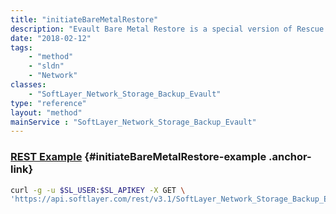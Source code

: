 ```yaml
---
title: "initiateBareMetalRestore"
description: "Evault Bare Metal Restore is a special version of Rescue Kernel designed specifically for making full system restores made with Evault's BMR backup. This process works very similar to Rescue Kernel, except only the Evault restore program is available. The process takes approximately 10 minutes. Once completed you will be able to access your server to do a restore through VNC or your servers KVM-over-IP. IP information and credentials can be found on the hardware page of the customer portal. The Evault Application will be running automatically upon startup, and will walk you through the restore process. "
date: "2018-02-12"
tags:
    - "method"
    - "sldn"
    - "Network"
classes:
    - "SoftLayer_Network_Storage_Backup_Evault"
type: "reference"
layout: "method"
mainService : "SoftLayer_Network_Storage_Backup_Evault"
---
```


### [REST Example](#initiateBareMetalRestore-example) <a href="/article/rest/"><i class="fas fa-question"></i></a> {#initiateBareMetalRestore-example .anchor-link} 
```bash
curl -g -u $SL_USER:$SL_APIKEY -X GET \
'https://api.softlayer.com/rest/v3.1/SoftLayer_Network_Storage_Backup_Evault/{SoftLayer_Network_Storage_Backup_EvaultID}/initiateBareMetalRestore'
```
